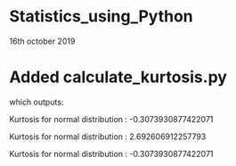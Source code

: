 #  Statistics_using_Python


16th october 2019
#  Added calculate_kurtosis.py 


which outputs:




Kurtosis for normal distribution : -0.3073930877422071



Kurtosis for normal distribution : 2.692606912257793




Kurtosis for normal distribution : -0.3073930877422071



